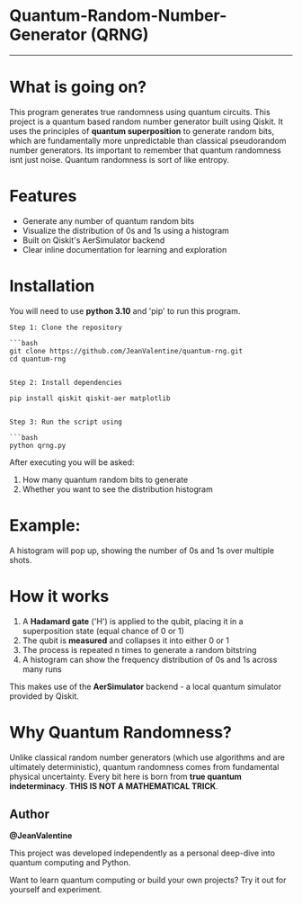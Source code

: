 # Quantum-Random-Number-Generator (QRNG)
---
# What is going on?

  This program generates true randomness using quantum circuits. This project is a quantum based random number generator built using Qiskit. It uses the principles of **quantum superposition** to generate random bits, which are fundamentally more unpredictable than classical pseudorandom number generators. Its important to remember that quantum randomness isnt just noise. Quantum randomness is sort of like entropy. 

# Features 
  * Generate any number of quantum random bits
  * Visualize the distribution of 0s and 1s using a histogram
  * Built on Qiskit's AerSimulator backend
  * Clear inline documentation for learning and exploration

# Installation
  You will need to use **python 3.10** and 'pip' to run this program. 

    Step 1: Clone the repository 

    ```bash
    git clone https://github.com/JeanValentine/quantum-rng.git
    cd quantum-rng


    Step 2: Install dependencies 

    pip install qiskit qiskit-aer matplotlib 


    Step 3: Run the script using 

    ```bash 
    python qrng.py 

After executing you will be asked: 
  1. How many quantum random bits to generate
  2. Whether you want to see the distribution histogram

# Example: 


A histogram will pop up, showing the number of 0s and 1s over multiple shots. 

# How it works
  1. A **Hadamard gate** ('H') is applied to the qubit, placing it in a superposition state (equal chance of 0 or 1)
  2. The qubit is **measured** and collapses it into either 0 or 1
  3. The process is repeated n times to generate a random bitstring
  4. A histogram can show the frequency distribution of 0s and 1s across many runs

This makes use of the **AerSimulator** backend - a local quantum simulator provided by Qiskit. 

# Why Quantum Randomness? 
  Unlike classical random number generators (which use algorithms and are ultimately deterministic), quantum randomness comes from fundamental physical uncertainty. Every bit here is born from **true quantum indeterminacy**. **THIS IS NOT A MATHEMATICAL TRICK**. 

## Author 

**@JeanValentine**

This project was developed independently as a personal deep-dive into quantum computing and Python. 

Want to learn quantum computing or build your own projects? Try it out for yourself and experiment. 

